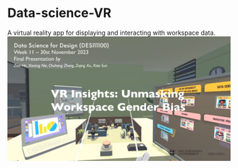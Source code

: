 # Data-science-VR
A virtual reality app for displaying and interacting with workspace data.
![alt text](topic.png)
